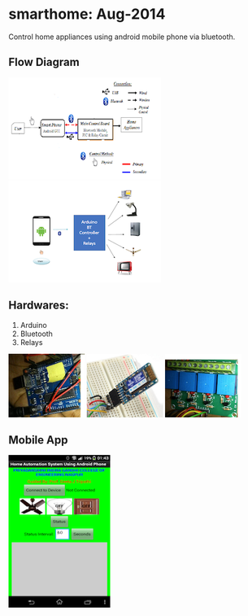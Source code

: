  
# smarthome: Aug-2014
Control home appliances using android mobile phone via bluetooth.

## Flow Diagram
![alt text](https://github.com/RandhirMSingh/smarthome/blob/master/SmartHome/images/tech-flow.png)
![alt text](https://github.com/RandhirMSingh/smarthome/blob/master/SmartHome/images/visuladiagram.png)

## Hardwares: 
1. Arduino
2. Bluetooth
3. Relays

![alt Arduino](https://github.com/RandhirMSingh/smarthome/blob/master/SmartHome/images/arduino.png)
![alt Bluetooth](https://github.com/RandhirMSingh/smarthome/blob/master/SmartHome/images/bluetooth.png)
![alt relay](https://github.com/RandhirMSingh/smarthome/blob/master/SmartHome/images/relay.png)

## Mobile App
![alt app](https://github.com/RandhirMSingh/smarthome/blob/master/SmartHome/images/app-screen.png)
